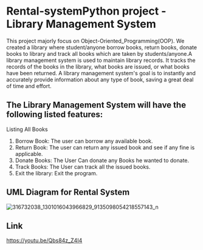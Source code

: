 # Rental-systemPython project - Library Management System 

This project majorly focus on Object-Oriented_Programming(OOP). We created a library where student/anyone borrow books, return books, donate books to library and track all books which are taken by students/anyone.A library management system is used to maintain library records. It tracks the records of the books in the library, what  books are issued, or what books have been returned.
A library management system's goal is to instantly and accurately provide information about any type of book, saving a great deal of time and effort.

## The Library Management System will have the following listed features:
    
Listing All Books
1. Borrow Book: The user can borrow any available book.
2. Return Book: The user can return any issued book and see if any fine is applicable.
3. Donate Books: The User Can donate any Books he wanted to donate.
4. Track Books: The User can track all the issued books.
5. Exit the library: Exit the program.

## UML Diagram for Rental System

![316732038_1301016043966829_9135098054218557143_n](https://user-images.githubusercontent.com/113277472/206990414-7fe5356a-36e9-4c14-96a7-762731e02107.png)



## Link
https://youtu.be/Qbs84z_Z4I4
